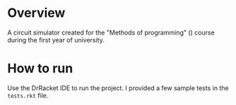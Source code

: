 # Overview
A circuit simulator created for the "Methods of programming" () course during the first year of university.

# How to run
Use the DrRacket IDE to run the project. I provided a few sample tests in the `tests.rkt` file.